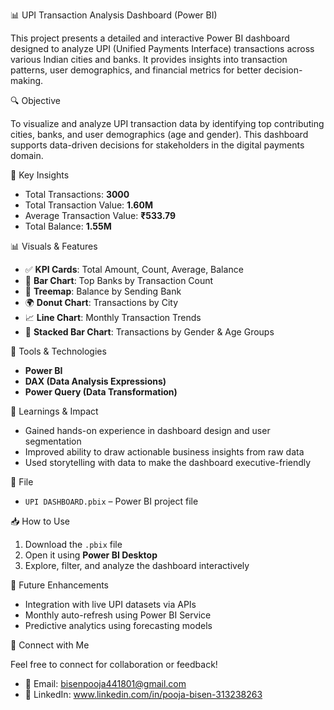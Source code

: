  📊 UPI Transaction Analysis Dashboard (Power BI)

This project presents a detailed and interactive Power BI dashboard designed to analyze UPI (Unified Payments Interface) transactions across various Indian cities and banks. It provides insights into transaction patterns, user demographics, and financial metrics for better decision-making.

🔍 Objective

To visualize and analyze UPI transaction data by identifying top contributing cities, banks, and user demographics (age and gender). This dashboard supports data-driven decisions for stakeholders in the digital payments domain.

📌 Key Insights

- Total Transactions: **3000**
- Total Transaction Value: **1.60M**
- Average Transaction Value: **₹533.79**
- Total Balance: **1.55M**

 📊 Visuals & Features

- ✅ **KPI Cards**: Total Amount, Count, Average, Balance  
- 📍 **Bar Chart**: Top Banks by Transaction Count  
- 🏦 **Treemap**: Balance by Sending Bank  
- 🌍 **Donut Chart**: Transactions by City  
- 📈 **Line Chart**: Monthly Transaction Trends  
- 👥 **Stacked Bar Chart**: Transactions by Gender & Age Groups

🧰 Tools & Technologies

- **Power BI**
- **DAX (Data Analysis Expressions)**
- **Power Query (Data Transformation)**

 🧠 Learnings & Impact

- Gained hands-on experience in dashboard design and user segmentation  
- Improved ability to draw actionable business insights from raw data  
- Used storytelling with data to make the dashboard executive-friendly

 📂 File

- `UPI DASHBOARD.pbix` – Power BI project file

📥 How to Use

1. Download the `.pbix` file
2. Open it using **Power BI Desktop**
3. Explore, filter, and analyze the dashboard interactively

🚀 Future Enhancements

- Integration with live UPI datasets via APIs  
- Monthly auto-refresh using Power BI Service  
- Predictive analytics using forecasting models


🙌 Connect with Me

Feel free to connect for collaboration or feedback!
- 📧 Email: bisenpooja441801@gmail.com 
- 🔗 LinkedIn: www.linkedin.com/in/pooja-bisen-313238263

